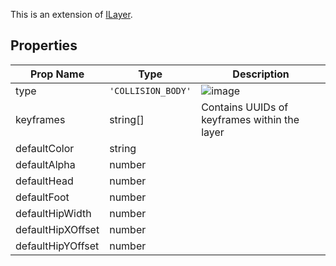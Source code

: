 This is an extension of [ILayer](/Documentation/Interfaces/ILayer.md). 

## Properties

| Prop Name | Type | Description |
| --------------------- | ------ | ------------------- |
| type | `'COLLISION_BODY'` | ![image](https://github.com/user-attachments/assets/ad5c5d71-c2ed-42df-bc81-76d19c33033b) |
| keyframes | string[] | Contains UUIDs of keyframes within the layer |
| defaultColor | string |  |
| defaultAlpha | number |  |
| defaultHead | number |  |
| defaultFoot | number |  |
| defaultHipWidth | number |  |
| defaultHipXOffset | number |  |
| defaultHipYOffset | number |  |
